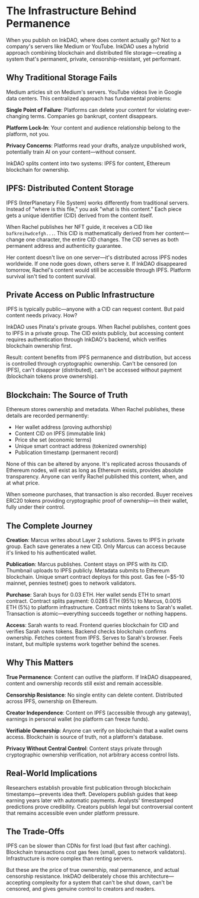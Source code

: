 # The Infrastructure Behind Permanence

When you publish on InkDAO, where does content actually go? Not to a company's servers like Medium or YouTube. InkDAO uses a hybrid approach combining blockchain and distributed file storage—creating a system that's permanent, private, censorship-resistant, yet performant.

## Why Traditional Storage Fails

Medium articles sit on Medium's servers. YouTube videos live in Google data centers. This centralized approach has fundamental problems:

**Single Point of Failure**: Platforms can delete your content for violating ever-changing terms. Companies go bankrupt, content disappears.

**Platform Lock-In**: Your content and audience relationship belong to the platform, not you.

**Privacy Concerns**: Platforms read your drafts, analyze unpublished work, potentially train AI on your content—without consent.

InkDAO splits content into two systems: IPFS for content, Ethereum blockchain for ownership.

## IPFS: Distributed Content Storage

IPFS (InterPlanetary File System) works differently from traditional servers. Instead of "where is this file," you ask "what is this content." Each piece gets a unique identifier (CID) derived from the content itself.

When Rachel publishes her NFT guide, it receives a CID like `bafkreihwdcefgh...`. This CID is mathematically derived from her content—change one character, the entire CID changes. The CID serves as both permanent address and authenticity guarantee.

Her content doesn't live on one server—it's distributed across IPFS nodes worldwide. If one node goes down, others serve it. If InkDAO disappeared tomorrow, Rachel's content would still be accessible through IPFS. Platform survival isn't tied to content survival.

## Private Access on Public Infrastructure

IPFS is typically public—anyone with a CID can request content. But paid content needs privacy. How?

InkDAO uses Pinata's private groups. When Rachel publishes, content goes to IPFS in a private group. The CID exists publicly, but accessing content requires authentication through InkDAO's backend, which verifies blockchain ownership first.

Result: content benefits from IPFS permanence and distribution, but access is controlled through cryptographic ownership. Can't be censored (on IPFS), can't disappear (distributed), can't be accessed without payment (blockchain tokens prove ownership).

## Blockchain: The Source of Truth

Ethereum stores ownership and metadata. When Rachel publishes, these details are recorded permanently:
- Her wallet address (proving authorship)
- Content CID on IPFS (immutable link)
- Price she set (economic terms)
- Unique smart contract address (tokenized ownership)
- Publication timestamp (permanent record)

None of this can be altered by anyone. It's replicated across thousands of Ethereum nodes, will exist as long as Ethereum exists, provides absolute transparency. Anyone can verify Rachel published this content, when, and at what price.

When someone purchases, that transaction is also recorded. Buyer receives ERC20 tokens providing cryptographic proof of ownership—in their wallet, fully under their control.

## The Complete Journey

**Creation**: Marcus writes about Layer 2 solutions. Saves to IPFS in private group. Each save generates a new CID. Only Marcus can access because it's linked to his authenticated wallet.

**Publication**: Marcus publishes. Content stays on IPFS with its CID. Thumbnail uploads to IPFS publicly. Metadata submits to Ethereum blockchain. Unique smart contract deploys for this post. Gas fee (~$5-10 mainnet, pennies testnet) goes to network validators.

**Purchase**: Sarah buys for 0.03 ETH. Her wallet sends ETH to smart contract. Contract splits payment: 0.0285 ETH (95%) to Marcus, 0.0015 ETH (5%) to platform infrastructure. Contract mints tokens to Sarah's wallet. Transaction is atomic—everything succeeds together or nothing happens.

**Access**: Sarah wants to read. Frontend queries blockchain for CID and verifies Sarah owns tokens. Backend checks blockchain confirms ownership. Fetches content from IPFS. Serves to Sarah's browser. Feels instant, but multiple systems work together behind the scenes.

## Why This Matters

**True Permanence**: Content can outlive the platform. If InkDAO disappeared, content and ownership records still exist and remain accessible.

**Censorship Resistance**: No single entity can delete content. Distributed across IPFS, ownership on Ethereum.

**Creator Independence**: Content on IPFS (accessible through any gateway), earnings in personal wallet (no platform can freeze funds).

**Verifiable Ownership**: Anyone can verify on blockchain that a wallet owns access. Blockchain is source of truth, not a platform's database.

**Privacy Without Central Control**: Content stays private through cryptographic ownership verification, not arbitrary access control lists.

## Real-World Implications

Researchers establish provable first publication through blockchain timestamps—prevents idea theft. Developers publish guides that keep earning years later with automatic payments. Analysts' timestamped predictions prove credibility. Creators publish legal but controversial content that remains accessible even under platform pressure.

## The Trade-Offs

IPFS can be slower than CDNs for first load (but fast after caching). Blockchain transactions cost gas fees (small, goes to network validators). Infrastructure is more complex than renting servers.

But these are the price of true ownership, real permanence, and actual censorship resistance. InkDAO deliberately chose this architecture—accepting complexity for a system that can't be shut down, can't be censored, and gives genuine control to creators and readers.